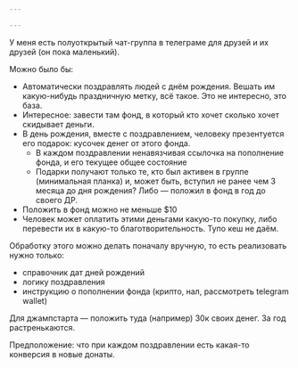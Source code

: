 ```yaml
---

---
```


У меня есть полуоткрытый чат-группа в телеграме для друзей и их друзей (он пока маленький).

Можно было бы:
- Автоматически поздравлять людей с днём рождения. Вешать им какую-нибудь праздничную метку, всё такое. Это не интересно, это база.
- Интересное: завести там фонд, в который кто хочет сколько хочет скидывает деньги.
- В день рождения, вместе с поздравлением, человеку презентуется его подарок: кусочек денег от этого фонда. 
	- В каждом поздравлении ненавязчивая ссылочка на пополнение фонда, и его текущее общее состояние
	- Подарки получают только те, кто был активен в группе (минимальная планка) и, может быть, вступил не ранее чем 3 месяца до дня рождения? Либо — положил в фонд в год до своего ДР.
- Положить в фонд можно не меньше $10
- Человек может оплатить этими деньгами какую-то покупку, либо перевести их в какую-то благотворительность. Тупо кеш не даём.

Обработку этого можно делать поначалу вручную, то есть реализовать нужно только:
- справочник дат дней рождений
- логику поздравления
- инструкцию о пополнении фонда (крипто, нал, рассмотреть telegram wallet)

Для джампстарта — положить туда (например) 30к своих денег. За год растренькаются.

Предположение: что при каждом поздравлении есть какая-то конверсия в новые донаты.